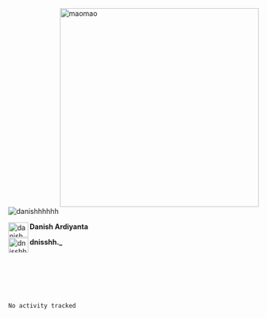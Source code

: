 <img align="right" alt="maomao" width="400" src="https://i.imgur.com/L23H0Ik.gif">

<p align="left"><img src="https://komarev.com/ghpvc/?username=danishhhhhh&label=Profile%20views&color=0e75b6&style=flat" alt="danishhhhhh" /></p>

[<img align="left" src="https://raw.githubusercontent.com/rahuldkjain/github-profile-readme-generator/master/src/images/icons/Social/linked-in-alt.svg" alt="danish ardiyanta" height="30" width="40" />](https://linkedin.com/in/danish-ardiyanta)
**Danish Ardiyanta**

[<img align="left" src="https://raw.githubusercontent.com/rahuldkjain/github-profile-readme-generator/master/src/images/icons/Social/instagram.svg" alt="dnisshh._" height="30" width="40" />](https://instagram.com/dnisshh._)
**dnisshh._**

</br></br></br></br></br>

<!--START_SECTION:waka-->

```txt
No activity tracked
```

<!--END_SECTION:waka-->
